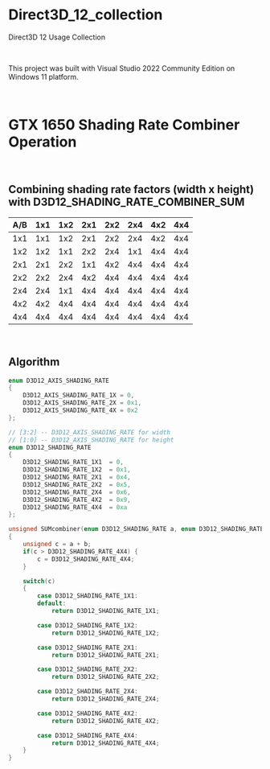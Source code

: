 # Direct3D_12_collection
Direct3D 12 Usage Collection

<br />

This project was built with Visual Studio 2022 Community Edition on Windows 11 platform.

<br />

# GTX 1650 Shading Rate Combiner Operation

<br />

## Combining shading rate factors (width x height) with D3D12_SHADING_RATE_COMBINER_SUM

A/B | 1x1 | 1x2 | 2x1 | 2x2 | 2x4 | 4x2 | 4x4
---- | ---- | ---- | ---- | ---- | ---- | ---- | ----
1x1 | 1x1 | 1x2 | 2x1 | 2x2 | 2x4 | 4x2 | 4x4
1x2 | 1x2 | 1x1 | 2x2 | 2x4 | 1x1 | 4x4 | 4x4
2x1 | 2x1 | 2x2 | 1x1 | 4x2 | 4x4 | 4x4 | 4x4
2x2 | 2x2 | 2x4 | 4x2 | 4x4 | 4x4 | 4x4 | 4x4
2x4 | 2x4 | 1x1 | 4x4 | 4x4 | 4x4 | 4x4 | 4x4
4x2 | 4x2 | 4x4 | 4x4 | 4x4 | 4x4 | 4x4 | 4x4
4x4 | 4x4 | 4x4 | 4x4 | 4x4 | 4x4 | 4x4 | 4x4

<br />

## Algorithm

```cpp
enum D3D12_AXIS_SHADING_RATE
{
    D3D12_AXIS_SHADING_RATE_1X = 0,
    D3D12_AXIS_SHADING_RATE_2X = 0x1,
    D3D12_AXIS_SHADING_RATE_4X = 0x2
};

// [3:2] -- D3D12_AXIS_SHADING_RATE for width
// [1:0] -- D3D12_AXIS_SHADING_RATE for height
enum D3D12_SHADING_RATE
{
    D3D12_SHADING_RATE_1X1	= 0,
    D3D12_SHADING_RATE_1X2	= 0x1,
    D3D12_SHADING_RATE_2X1	= 0x4,
    D3D12_SHADING_RATE_2X2	= 0x5,
    D3D12_SHADING_RATE_2X4	= 0x6,
    D3D12_SHADING_RATE_4X2	= 0x9,
    D3D12_SHADING_RATE_4X4	= 0xa
};

unsigned SUMcombiner(enum D3D12_SHADING_RATE a, enum D3D12_SHADING_RATE b)
{
    unsigned c = a + b;
    if(c > D3D12_SHADING_RATE_4X4) {
        c = D3D12_SHADING_RATE_4X4;
    }

    switch(c)
    {
        case D3D12_SHADING_RATE_1X1:
        default:
            return D3D12_SHADING_RATE_1X1;

        case D3D12_SHADING_RATE_1X2:
            return D3D12_SHADING_RATE_1X2;

        case D3D12_SHADING_RATE_2X1:
            return D3D12_SHADING_RATE_2X1;

        case D3D12_SHADING_RATE_2X2:
            return D3D12_SHADING_RATE_2X2;

        case D3D12_SHADING_RATE_2X4:
            return D3D12_SHADING_RATE_2X4;

        case D3D12_SHADING_RATE_4X2:
            return D3D12_SHADING_RATE_4X2;

        case D3D12_SHADING_RATE_4X4:
            return D3D12_SHADING_RATE_4X4;
    }
}
```

